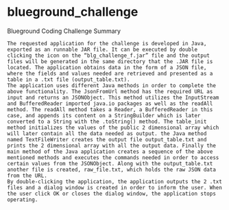 # blueground_challenge
Blueground Coding Challenge
Summary


	The requested application for the challenge is developed in Java, exported as an runnable JAR file. It can be executed by double clicking the icon on the “blg_challenge_f.jar” file and the output files will be generated in the same directory that the .JAR file is located. The application obtains data in the form of a JSON file, where the fields and values needed are retrieved and presented as a table in a .txt file (output_table.txt).
	The application uses different Java methods in order to complete the above functionality. The JsonFromUrl method has the required URL as input and returns an JSONObject. This method utilizes the InputStream and BufferedReader imported java.io packages as well as the readAll method. The readAll method takes a Reader, a BufferedReader in this case, and appends its content on a StringBuilder which is later converted to a String with the .toString() method. The table_init method initializes the values of the public 2 dimensional array which will later contain all the data needed as output. the Java method named TextFileWriter creates the output file output_table.txt and prints the 2 dimensional array with all the output data. Finally the main method of the Java application creates a sequence of the above mentioned methods and executes the commands needed in order to access certain values from the JSONObject. Along with the output_table.txt  another file is created, raw_file.txt, which holds the raw JSON data from the URL.
	By double-clicking the application, the application outputs the 2 .txt files and a dialog window is created in order to inform the user. When the user click OK or closes the dialog window, the application stops operating. 

